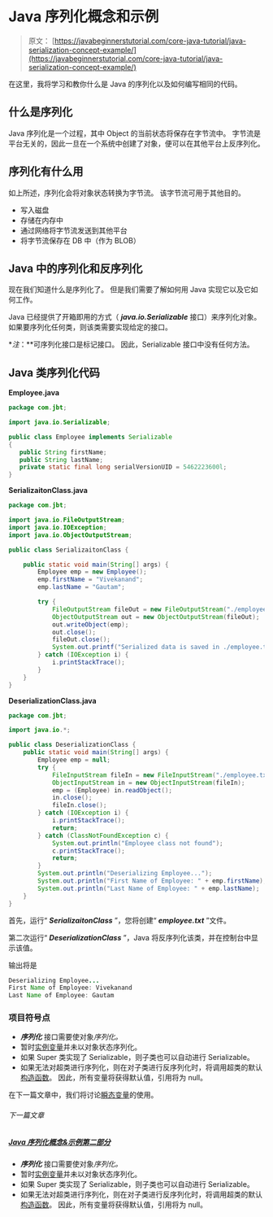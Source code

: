 # Java 序列化概念和示例

> 原文： [https://javabeginnerstutorial.com/core-java-tutorial/java-serialization-concept-example/](https://javabeginnerstutorial.com/core-java-tutorial/java-serialization-concept-example/)

在这里，我将学习和教你什么是 Java 的序列化以及如何编写相同的代码。

## 什么是序列化

Java 序列化是一个过程，其中 Object 的当前状态将保存在字节流中。 字节流是平台无关的，因此一旦在一个系统中创建了对象，便可以在其他平台上反序列化。

## 序列化有什么用

如上所述，序列化会将对象状态转换为字节流。 该字节流可用于其他目的。

*   写入磁盘
*   存储在内存中
*   通过网络将字节流发送到其他平台
*   将字节流保存在 DB 中（作为 BLOB）

## Java 中的序列化和反序列化

现在我们知道什么是序列化了。 但是我们需要了解如何用 Java 实现它以及它如何工作。

Java 已经提供了开箱即用的方式（ ***java.io.Serializable*** 接口）来序列化对象。 如果要序列化任何类，则该类需要实现给定的接口。

**注*：**可序列化接口是标记接口。 因此，Serializable 接口中没有任何方法。

## Java 类序列化代码

**Employee.java**

```java
package com.jbt;

import java.io.Serializable;

public class Employee implements Serializable
{
   public String firstName;
   public String lastName;
   private static final long serialVersionUID = 5462223600l;
} 
```

**SerializaitonClass.java**

```java
package com.jbt;

import java.io.FileOutputStream;
import java.io.IOException;
import java.io.ObjectOutputStream;

public class SerializaitonClass {

	public static void main(String[] args) {
		Employee emp = new Employee();
		emp.firstName = "Vivekanand";
		emp.lastName = "Gautam";

		try {
			FileOutputStream fileOut = new FileOutputStream("./employee.txt");
			ObjectOutputStream out = new ObjectOutputStream(fileOut);
			out.writeObject(emp);
			out.close();
			fileOut.close();
			System.out.printf("Serialized data is saved in ./employee.txt file");
		} catch (IOException i) {
			i.printStackTrace();
		}
	}
} 
```

**DeserializationClass.java**

```java
package com.jbt;

import java.io.*;

public class DeserializationClass {
	public static void main(String[] args) {
		Employee emp = null;
		try {
			FileInputStream fileIn = new FileInputStream("./employee.txt");
			ObjectInputStream in = new ObjectInputStream(fileIn);
			emp = (Employee) in.readObject();
			in.close();
			fileIn.close();
		} catch (IOException i) {
			i.printStackTrace();
			return;
		} catch (ClassNotFoundException c) {
			System.out.println("Employee class not found");
			c.printStackTrace();
			return;
		}
		System.out.println("Deserializing Employee...");
		System.out.println("First Name of Employee: " + emp.firstName);
		System.out.println("Last Name of Employee: " + emp.lastName);
	}
} 
```

首先，运行“ ***SerializaitonClass*** ”，您将创建“ ***employee.txt*** ”文件。

第二次运行“ ***DeserializationClass*** ”，Java 将反序列化该类，并在控制台中显示该值。

输出将是

```java
Deserializing Employee...
First Name of Employee: Vivekanand
Last Name of Employee: Gautam 
```

### 项目符号点

*   ***序列化*** 接口需要使对象*序列化。*
*   暂时[实例变量](https://javabeginnerstutorial.com/core-java-tutorial/instance-variable-java/)并未以对象状态序列化。
*   如果 Super 类实现了 Serializable，则子类也可以自动进行 Serializable。
*   如果无法对超类进行序列化，则在对子类进行反序列化时，将调用超类的默认[构造函数](https://javabeginnerstutorial.com/core-java-tutorial/constructors-in-java/)。 因此，所有变量将获得默认值，引用将为 null。

在下一篇文章中，我们将讨论[瞬态变量](https://javabeginnerstutorial.com/core-java-tutorial/java-serialization-concept-example-part-ii/ "Java serialization concept and Example Part II")的使用。

###### 下一篇文章

##### [Java 序列化概念&示例第二部分](https://javabeginnerstutorial.com/core-java-tutorial/java-serialization-concept-example-part-ii/ "Java Serialization concept & Example Part II")

*   ***序列化*** 接口需要使对象*序列化。*
*   暂时[实例变量](https://javabeginnerstutorial.com/core-java-tutorial/instance-variable-java/)并未以对象状态序列化。
*   如果 Super 类实现了 Serializable，则子类也可以自动进行 Serializable。
*   如果无法对超类进行序列化，则在对子类进行反序列化时，将调用超类的默认[构造函数](https://javabeginnerstutorial.com/core-java-tutorial/constructors-in-java/)。 因此，所有变量将获得默认值，引用将为 null。